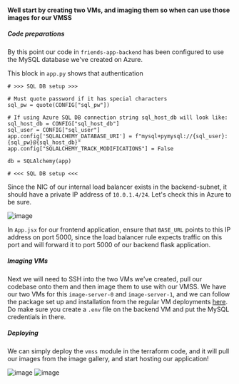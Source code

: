 #### Well start by creating two VMs, and imaging them so when can use those images for our VMSS
##### Code preparations
By this point our code in `friends-app-backend` has been configured to use the MySQL database we've created on Azure. 

This block in `app.py` shows that authentication
```
# >>> SQL DB setup >>>

# Must quote password if it has special characters
sql_pw = quote(CONFIG["sql_pw"])

# If using Azure SQL DB connection string sql_host_db will look like:
sql_host_db = CONFIG["sql_host_db"]
sql_user = CONFIG["sql_user"]
app.config['SQLALCHEMY_DATABASE_URI'] = f"mysql+pymysql://{sql_user}:{sql_pw}@{sql_host_db}"
app.config["SQLALCHEMY_TRACK_MODIFICATIONS"] = False

db = SQLAlchemy(app)

# <<< SQL DB setup <<<
```
Since the NIC of our internal load balancer exists in the backend-subnet, it should have a private IP address of `10.0.1.4/24`. Let's check this in Azure to be sure.

![image](https://github.com/user-attachments/assets/a1bafa2c-8ebe-4c2f-803e-99f5c376eeb2)

In `App.jsx` for our frontend application, ensure that `BASE_URL` points to this IP address on port 5000, since the load balancer rule expects traffic on this port and will forward it to port 5000 of our backend flask application.

##### Imaging VMs
Next we will need to SSH into the two VMs we've created, pull our codebase onto them and then image them to use with our VMSS. We have our two VMs for this `image-server-0` and `image-server-1`, and we can follow the package set up and installation from the regular VM deployments [here](https://github.com/Tbzz83/serving-friends-app/blob/main/serving_from_VMs/README.md). Do make sure you create a `.env` file on the backend VM and put the MySQL credentials in there.

##### Deploying
We can simply deploy the `vmss` module in the terraform code, and it will pull our images from the image gallery, and start hosting our application!

![image](https://github.com/user-attachments/assets/9841953c-13c0-43b8-8319-2a6aa3f9762a)
![image](https://github.com/user-attachments/assets/7d046bdc-1190-4773-bb24-ea6bd6531143)

